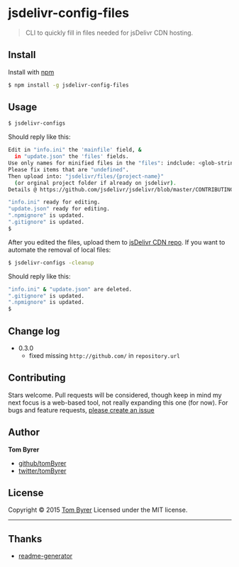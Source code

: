 # jsdelivr-config-files

> CLI to quickly fill in files needed for jsDelivr CDN hosting.

## Install

Install with [npm](https://www.npmjs.com/)

```sh
$ npm install -g jsdelivr-config-files
```

## Usage

```sh
$ jsdelivr-configs
```
Should reply like this:
```sh
Edit in "info.ini" the 'mainfile' field, &
  in "update.json" the 'files' fields.
Use only names for minified files in the "files": indclude: <glob-string>s.
Please fix items that are "undefined".
Then upload into: "jsdelivr/files/{project-name}"
  (or orginal project folder if already on jsdelivr).
Details @ https://github.com/jsdelivr/jsdelivr/blob/master/CONTRIBUTING.md

"info.ini" ready for editing.
"update.json" ready for editing.
".npmignore" is updated.
".gitignore" is updated.
$
```

After you edited the files, upload them to [jsDelivr CDN repo](https://github.com/jsdelivr/jsdelivr/blob/master/CONTRIBUTING.md#web-interface-recommended).  If you want to automate the removal of local files:


```sh
$ jsdelivr-configs -cleanup
```
Should reply like this:
```sh
"info.ini" & "update.json" are deleted.
".gitignore" is updated.
".npmignore" is updated.
$
```

## Change log

* 0.3.0
  + fixed missing `http://github.com/` in `repository.url`

## Contributing

Stars welcome.
Pull requests will be considered, though keep in mind my next focus is a web-based tool, not really expanding this one (for now). For bugs and feature requests, [please create an issue](https://github.com/tombyrer/jsdelivr-config-files/issues)

## Author

**Tom Byrer**

* [github/tomByrer](https://github.com/tombyrer)
* [twitter/tomByrer](http://twitter.com/tombyrer)

## License

Copyright © 2015 [Tom Byrer](https://github.com/tomByrer)
Licensed under the MIT license.

***

## Thanks
* [readme-generator](https://github.com/tombyrer/readme-generator)
